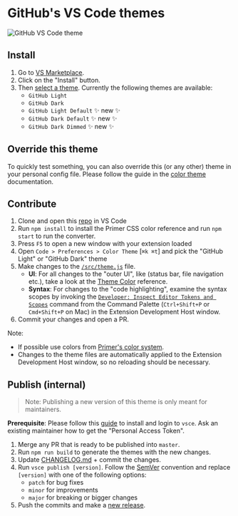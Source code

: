 # GitHub's VS Code themes

![GitHub VS Code theme](https://user-images.githubusercontent.com/378023/114663107-c1c97e00-9d34-11eb-8aa6-0c4f3d35af0b.png)

## Install

1. Go to [VS Marketplace](https://marketplace.visualstudio.com/items?itemName=GitHub.github-vscode-theme).
2. Click on the "Install" button.
3. Then [select a theme](https://code.visualstudio.com/docs/getstarted/themes#_selecting-the-color-theme). Currently the following themes are available:
    - `GitHub Light`
    - `GitHub Dark`
    - `GitHub Light Default` ✨ new ✨ 
    - `GitHub Dark Default` ✨ new ✨ 
    - `GitHub Dark Dimmed` ✨ new ✨ 

## Override this theme

To quickly test something, you can also override this (or any other) theme in your personal config file. Please follow the guide in the [color theme](https://code.visualstudio.com/api/extension-guides/color-theme) documentation.

## Contribute

1. Clone and open this [repo](https://github.com/primer/github-vscode-theme) in VS Code
2. Run `npm install` to install the Primer CSS color reference and run `npm start` to run the converter.
3. Press `F5` to open a new window with your extension loaded
4. Open `Code > Preferences > Color Theme` [`⌘k ⌘t`] and pick the "GitHub Light" or "GitHub Dark" theme
5. Make changes to the [`/src/theme.js`](https://github.com/primer/github-vscode-theme/blob/master/src/theme.js) file.
    - **UI**: For all changes to the "outer UI", like (status bar, file navigation etc.), take a look at the [Theme Color](https://code.visualstudio.com/api/references/theme-color) reference.
    - **Syntax**: For changes to the "code highlighting", examine the syntax scopes by invoking the [`Developer: Inspect Editor Tokens and Scopes`](https://code.visualstudio.com/api/language-extensions/syntax-highlight-guide#scope-inspector) command from the Command Palette (`Ctrl+Shift+P` or `Cmd+Shift+P` on Mac) in the Extension Development Host window.
6. Commit your changes and open a PR.

Note:

- If possible use colors from [Primer's color system](https://primer.style/css/support/color-system).
- Changes to the theme files are automatically applied to the Extension Development Host window, so no reloading should be necessary.

## Publish (internal)

> Note: Publishing a new version of this theme is only meant for maintainers.

**Prerequisite**: Please follow this [guide](https://code.visualstudio.com/api/working-with-extensions/publishing-extension) to install and login to `vsce`. Ask an existing maintainer how to get the "Personal Access Token".

1. Merge any PR that is ready to be published into `master`.
2. Run `npm run build` to generate the themes with the new changes.
3. Update [CHANGELOG.md](https://github.com/primer/github-vscode-theme/blob/master/CHANGELOG.md) + commit the changes.
4. Run `vsce publish [version]`. Follow the [SemVer](https://semver.org) convention and replace `[version]` with one of the following  options:
    - `patch` for bug fixes
    - `minor` for improvements
    - `major` for breaking or bigger changes
5. Push the commits and make a [new release](https://github.com/primer/github-vscode-theme/releases/new).
